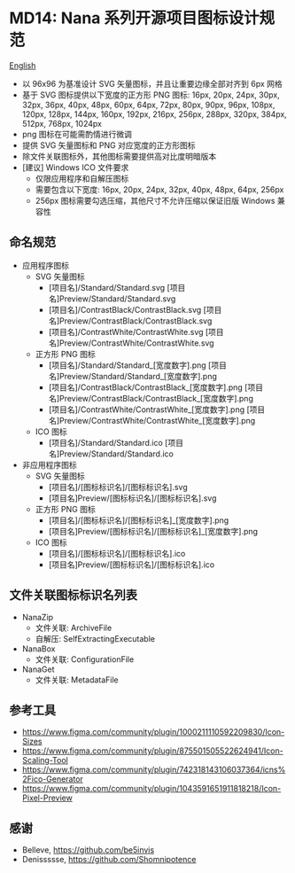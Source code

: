 ﻿# MD14: Nana 系列开源项目图标设计规范

[English](ReadMe.md)

- 以 96x96 为基准设计 SVG 矢量图标，并且让重要边缘全部对齐到 6px 网格
- 基于 SVG 图标提供以下宽度的正方形 PNG 图标: 16px, 20px, 24px, 30px, 32px,
  36px, 40px, 48px, 60px, 64px, 72px, 80px, 90px, 96px, 108px, 120px, 128px,
  144px, 160px, 192px, 216px, 256px, 288px, 320px, 384px, 512px, 768px, 1024px
- png 图标在可能需酌情进行微调
- 提供 SVG 矢量图标和 PNG 对应宽度的正方形图标
- 除文件关联图标外，其他图标需要提供高对比度明暗版本
- [建议] Windows ICO 文件要求
  - 仅限应用程序和自解压图标
  - 需要包含以下宽度: 16px, 20px, 24px, 32px, 40px, 48px, 64px, 256px
  - 256px 图标需要勾选压缩，其他尺寸不允许压缩以保证旧版 Windows 兼容性

## 命名规范

- 应用程序图标
  - SVG 矢量图标
    - [项目名]/Standard/Standard.svg
      [项目名]Preview/Standard/Standard.svg
    - [项目名]/ContrastBlack/ContrastBlack.svg
      [项目名]Preview/ContrastBlack/ContrastBlack.svg
    - [项目名]/ContrastWhite/ContrastWhite.svg
      [项目名]Preview/ContrastWhite/ContrastWhite.svg
  - 正方形 PNG 图标
    - [项目名]/Standard/Standard_[宽度数字].png
      [项目名]Preview/Standard/Standard_[宽度数字].png
    - [项目名]/ContrastBlack/ContrastBlack_[宽度数字].png
      [项目名]Preview/ContrastBlack/ContrastBlack_[宽度数字].png
    - [项目名]/ContrastWhite/ContrastWhite_[宽度数字].png
      [项目名]Preview/ContrastWhite/ContrastWhite_[宽度数字].png
  - ICO 图标
    - [项目名]/Standard/Standard.ico
      [项目名]Preview/Standard/Standard.ico
- 非应用程序图标
  - SVG 矢量图标
    - [项目名]/[图标标识名]/[图标标识名].svg
    - [项目名]Preview/[图标标识名]/[图标标识名].svg
  - 正方形 PNG 图标
    - [项目名]/[图标标识名]/[图标标识名]_[宽度数字].png
    - [项目名]Preview/[图标标识名]/[图标标识名]_[宽度数字].png
  - ICO 图标
    - [项目名]/[图标标识名]/[图标标识名].ico
    - [项目名]Preview/[图标标识名]/[图标标识名].ico

## 文件关联图标标识名列表

- NanaZip
  - 文件关联: ArchiveFile
  - 自解压: SelfExtractingExecutable
- NanaBox
  - 文件关联: ConfigurationFile
- NanaGet
  - 文件关联: MetadataFile

## 参考工具

- https://www.figma.com/community/plugin/1000211110592209830/Icon-Sizes
- https://www.figma.com/community/plugin/875501505522624941/Icon-Scaling-Tool
- https://www.figma.com/community/plugin/742318143106037364/icns%2Fico-Generator
- https://www.figma.com/community/plugin/1043591651911818218/Icon-Pixel-Preview

## 感谢

- Belleve, https://github.com/be5invis
- Denissssse, https://github.com/Shomnipotence
